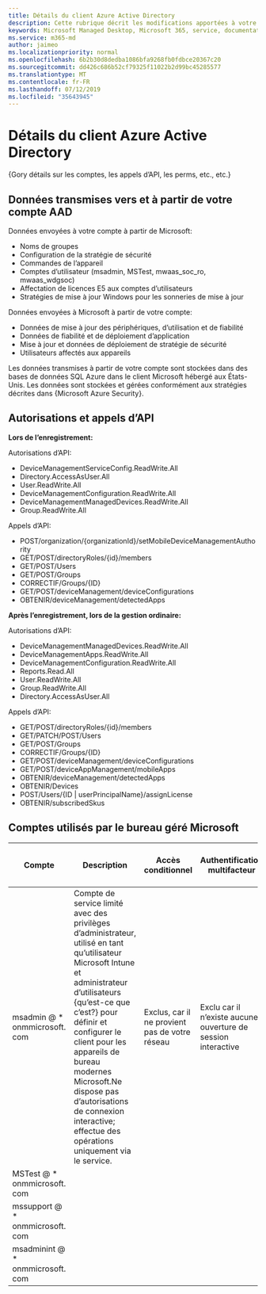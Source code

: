 ```yaml
---
title: Détails du client Azure Active Directory
description: Cette rubrique décrit les modifications apportées à votre compte AAD lors de l’inscription dans le bureau géré Microsoft
keywords: Microsoft Managed Desktop, Microsoft 365, service, documentation
ms.service: m365-md
author: jaimeo
ms.localizationpriority: normal
ms.openlocfilehash: 6b2b30d8dedba1086bfa9268fb0fdbce20367c20
ms.sourcegitcommit: dd426c686b52cf79325f11022b2d99bc45285577
ms.translationtype: MT
ms.contentlocale: fr-FR
ms.lasthandoff: 07/12/2019
ms.locfileid: "35643945"
---
```

# <a name="azure-active-directory-tenant-details"></a>Détails du client Azure Active Directory
{Gory détails sur les comptes, les appels d’API, les perms, etc., etc.}


## <a name="data-transmitted-to-and-from-your-aad-account"></a>Données transmises vers et à partir de votre compte AAD


Données envoyées à votre compte à partir de Microsoft:

- Noms de groupes
- Configuration de la stratégie de sécurité
- Commandes de l’appareil
- Comptes d’utilisateur (msadmin, MSTest, mwaas_soc_ro, mwaas_wdgsoc)
- Affectation de licences E5 aux comptes d’utilisateurs
- Stratégies de mise à jour Windows pour les sonneries de mise à jour

Données envoyées à Microsoft à partir de votre compte:

- Données de mise à jour des périphériques, d’utilisation et de fiabilité
- Données de fiabilité et de déploiement d’application
- Mise à jour et données de déploiement de stratégie de sécurité
- Utilisateurs affectés aux appareils  

Les données transmises à partir de votre compte sont stockées dans des bases de données SQL Azure dans le client Microsoft hébergé aux États-Unis. Les données sont stockées et gérées conformément aux stratégies décrites dans {Microsoft Azure Security}. 

## <a name="api-permissions-and-calls"></a>Autorisations et appels d’API

**Lors de l’enregistrement:**

Autorisations d’API:
- DeviceManagementServiceConfig.ReadWrite.All
- Directory.AccessAsUser.All
- User.ReadWrite.All
- DeviceManagementConfiguration.ReadWrite.All
- DeviceManagementManagedDevices.ReadWrite.All
- Group.ReadWrite.All

Appels d’API:
- POST/organization/{organizationId}/setMobileDeviceManagementAuthority
- GET/POST/directoryRoles/{id}/members
- GET/POST/Users
- GET/POST/Groups
- CORRECTIF/Groups/{ID}
- GET/POST/deviceManagement/deviceConfigurations
- OBTENIR/deviceManagement/detectedApps

**Après l’enregistrement, lors de la gestion ordinaire:**

Autorisations d’API:
- DeviceManagementManagedDevices.ReadWrite.All
- DeviceManagementApps.ReadWrite.All
- DeviceManagementConfiguration.ReadWrite.All
- Reports.Read.All
- User.ReadWrite.All
- Group.ReadWrite.All
- Directory.AccessAsUser.All

Appels d’API:
- GET/POST/directoryRoles/{id}/members
- GET/PATCH/POST/Users
- GET/POST/Groups
- CORRECTIF/Groups/{ID}
- GET/POST/deviceManagement/deviceConfigurations
- GET/POST/deviceAppManagement/mobileApps
- OBTENIR/deviceManagement/detectedApps
- OBTENIR/Devices
- POST/Users/{ID | userPrincipalName}/assignLicense
- OBTENIR/subscribedSkus

## <a name="accounts-used-by-microsoft-managed-desktop"></a>Comptes utilisés par le bureau géré Microsoft





| Compte | Description  | Accès conditionnel  | 	Authentification multifacteur  | Pourquoi cela est-il correct? |
|---------|---------|---------|---------|--------------|
| msadmin @ * onmmicrosoft. com | Compte de service limité avec des privilèges d’administrateur, utilisé en tant qu’utilisateur Microsoft Intune et administrateur d’utilisateurs {qu’est-ce que c’est?} pour définir et configurer le client pour les appareils de bureau modernes Microsoft.Ne dispose pas d’autorisations de connexion interactive; effectue des opérations uniquement via le service.  | Exclus, car il ne provient pas de votre réseau        | Exclu car il n’existe aucune ouverture de session interactive        | Mot de passe stocké dans Azure Key Vault |
| MSTest @ * onmmicrosoft. com     |         |         |         |
| mssupport @ * onmmicrosoft. com     |         |         |         |
| msadminint @ * onmmicrosoft. com     |         |         |         |
